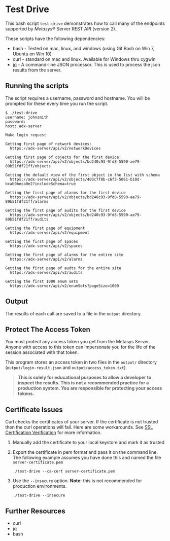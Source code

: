 # Test Drive

This bash script `test-drive` demonstrates how to call many of the endpoints supported by *Metasys*® Server REST API (version 2).

These scripts have the following dependencies:

* bash - Tested on mac, linux, and windows (using Git Bash on Win 7, Ubuntu on Win 10)
* curl - standard on mac and linux. Available for Windows thru cygwin
* [jq](https://stedolan.github.io/jq/download/) - A command-line JSON processor.
  This is used to process the json results from the server.

## Running the scripts

The script requires a username, password and hostname.
You will be prompted for these every time you run the script.

```shell
$ ./test-drive
username: johnsmith
password:
host: adx-server

Make login request

Getting first page of network devices:
  https://adx-server/api/v2/networkDevices

Getting first page of objects for the first device:
  https://adx-server/api/v2/objects/bd240c93-9fd8-5590-ae79-89b51fdf21ff/objects

Getting the default view of the first object in the list with schema
  https://adx-server/api/v2/objects/403c7f8b-c6f3-5061-b10d-bcab0beca0e2?includeSchema=true

Getting the first page of alarms for the first device
  https://adx-server/api/v2/objects/bd240c93-9fd8-5590-ae79-89b51fdf21ff/alarms

Getting the first page of audits for the first device
  https://adx-server/api/v2/objects/bd240c93-9fd8-5590-ae79-89b51fdf21ff/audits

Getting the first page of equipment
  https://adx-server/api/v2/equipment

Getting the first page of spaces
  https://adx-server/api/v2/spaces

Getting the first page of alarms for the entire site
  https://adx-server/api/v2/alarms

Getting the first page of audts for the entire site
  https://adx-server/api/v2/audits

Getting the first 1000 enum sets
  https://adx-server/api/v2/enumSets?pageSize=1000
```

## Output

The results of each call are saved to a file in the `output` directory.

## Protect The Access Token

You must protect any access token you get from the Metasys Server. Anyone with access to this token
can impersonate you for the life of the session associated with that token.

This program stores an access token in two files in the `output/` directory (`output/login-result.json` and `output/access_token.txt`).

> **This is solely for
educational purposes to allow a developer to inspect the results. This is not a recommended practice for a production system. You are responsible for protecting your access tokens.**

## Certificate Issues

Curl checks the certificates of your server. If the certificate is not trusted then the curl operations will fail. Here are some workarounds. See [SSL Certification Verification](https://curl.haxx.se/docs/sslcerts.html) for more information.

1. Manually add the certificate to your local keystore and mark it as trusted
2. Export the certificate in pem format and pass it on the command line. The following example assumes you have done this and named the file `server-certificate.pem`

    ```shell
    ./test-drive --ca-cert server-certificate.pem
    ```
3. Use the `--insecure` option. **Note:** this is not recommended for production environments.

    ```shell
    ./test-drive --insecure
    ```

## Further Resources

* curl
* jq
* bash
